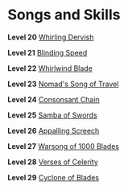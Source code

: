 <!-- TITLE: Dervish -->
<!-- SUBTITLE: The clash of swords is like sweet music to the ears of a Dervish.  To those they deem their prey, however, these manifestations of brutal elegance inspire only terror. -->

# Songs and Skills

**Level 20**
[Whirling Dervish](whirling-dervish)

**Level 21**
[Blinding Speed](blinding-speed)

**Level 22**
[Whirlwind Blade](whirlwind-blade)

**Level 23**
[Nomad's Song of Travel](nomads-song-of-travel)

**Level 24**
[Consonsant Chain](consonant-chain)

**Level 25**
[Samba of Swords](samba-of-swords)

**Level 26**
[Appalling Screech](appalling-screech)

**Level 27**
[Warsong of 1000 Blades](warsong-of-1000-blades)

**Level 28**
[Verses of Celerity](verses-of-celerity)

**Level 29**
[Cyclone of Blades](cyclone-of-blades)